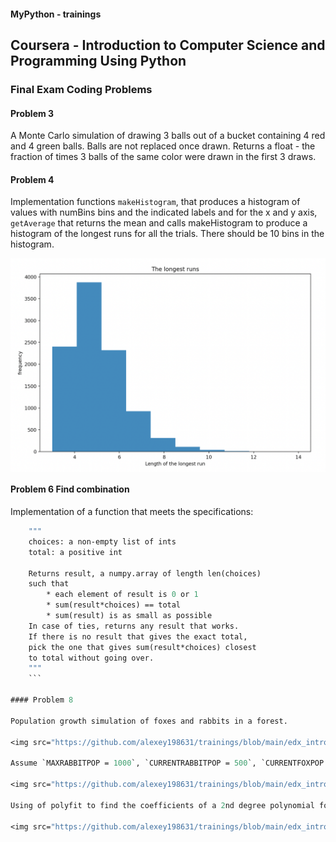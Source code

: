 #### MyPython - trainings

## Coursera - Introduction to Computer Science and Programming Using Python

### Final Exam Coding Problems

#### Problem 3

A Monte Carlo simulation of drawing 3 balls out of a bucket containing 4 red and 4 green balls.
Balls are not replaced once drawn. Returns a float - the fraction of times 3  balls of the same color were drawn in the first 3 draws.

#### Problem 4

Implementation functions `makeHistogram`, that produces a histogram of values with numBins bins and the indicated labels
and for the x and y axis, `getAverage` that returns the mean and calls makeHistogram to produce a histogram of the longest runs for all the trials. There should be 10 bins in the histogram.

<img src="https://github.com/alexey198631/trainings/blob/main/edx_introduction_to_computational_thinking_and_data_science/Problem_Set_Final_Exam/data_files/p4.png" alt="p4" width="600" align="center">

#### Problem 6 Find combination

Implementation of a function that meets the specifications:

```def find_combination(choices, total):
    """
    choices: a non-empty list of ints
    total: a positive int

    Returns result, a numpy.array of length len(choices)
    such that
        * each element of result is 0 or 1
        * sum(result*choices) == total
        * sum(result) is as small as possible
    In case of ties, returns any result that works.
    If there is no result that gives the exact total,
    pick the one that gives sum(result*choices) closest
    to total without going over.
    """
    ```

#### Problem 8

Population growth simulation of foxes and rabbits in a forest.

<img src="https://github.com/alexey198631/trainings/blob/main/edx_introduction_to_computational_thinking_and_data_science/Problem_Set_Final_Exam/data_files/p81.png" alt="p81" width="600" align="center">

Assume `MAXRABBITPOP = 1000`, `CURRENTRABBITPOP = 500`, `CURRENTFOXPOP = 30`, numSteps = `200`. Plot two curves, one for the rabbit population and one for the fox population.

<img src="https://github.com/alexey198631/trainings/blob/main/edx_introduction_to_computational_thinking_and_data_science/Problem_Set_Final_Exam/data_files/p82.png" alt="p82" width="600" align="center">

Using of polyfit to find the coefficients of a 2nd degree polynomial for the rabbit curve and the same for the fox curve. Then use polyval to evaluation the 2nd degree polynomial and plot it.

<img src="https://github.com/alexey198631/trainings/blob/main/edx_introduction_to_computational_thinking_and_data_science/Problem_Set_Final_Exam/data_files/p83.png" alt="p83" width="600" align="center">
